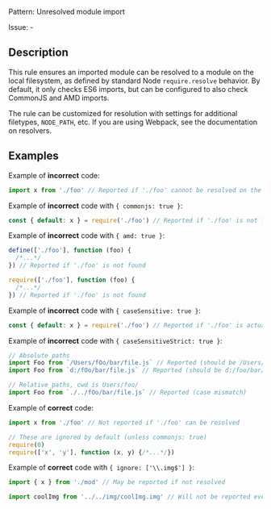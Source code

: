 Pattern: Unresolved module import

Issue: -

## Description

This rule ensures an imported module can be resolved to a module on the local filesystem, as defined by standard Node `require.resolve` behavior. By default, it only checks ES6 imports, but can be configured to also check CommonJS and AMD imports.

The rule can be customized for resolution with settings for additional filetypes, `NODE_PATH`, etc. If you are using Webpack, see the documentation on resolvers.

## Examples

Example of **incorrect** code:
```js
import x from './foo' // Reported if './foo' cannot be resolved on the filesystem
```

Example of **incorrect** code with `{ commonjs: true }`:
```js
const { default: x } = require('./foo') // Reported if './foo' is not found
```

Example of **incorrect** code with `{ amd: true }`:
```js
define(['./foo'], function (foo) {
  /*...*/
}) // Reported if './foo' is not found

require(['./foo'], function (foo) {
  /*...*/
}) // Reported if './foo' is not found
```

Example of **incorrect** code with `{ caseSensitive: true }`:
```js
const { default: x } = require('./foo') // Reported if './foo' is actually './Foo' on the filesystem
```

Example of **incorrect** code with `{ caseSensitiveStrict: true }`:
```js
// Absolute paths
import Foo from `/Users/fOo/bar/file.js` // Reported (should be /Users/foo/bar/file.js)
import Foo from `d:/fOo/bar/file.js` // Reported (should be d:/foo/bar/file.js)

// Relative paths, cwd is Users/foo/
import Foo from `./../fOo/bar/file.js` // Reported (case mismatch)
```

Example of **correct** code:
```js
import x from './foo' // Not reported if './foo' can be resolved

// These are ignored by default (unless commonjs: true)
require(0)
require(['x', 'y'], function (x, y) {/*...*/})
```

Example of **correct** code with `{ ignore: ['\\.img$'] }`:
```js
import { x } from './mod' // May be reported if not resolved

import coolImg from '../../img/coolImg.img' // Will not be reported even if not found
```